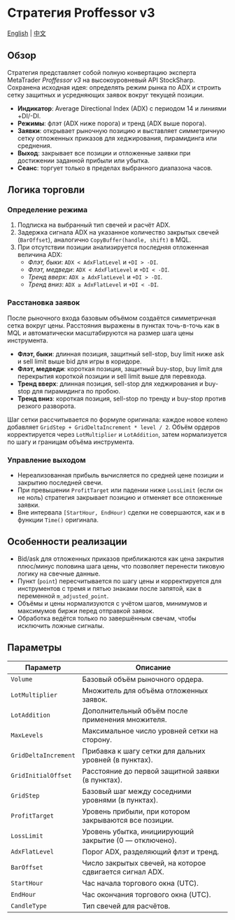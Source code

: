 # Стратегия Proffessor v3
[English](README.md) | [中文](README_cn.md)

## Обзор

Стратегия представляет собой полную конвертацию эксперта MetaTrader *Proffessor v3*
на высокоуровневый API StockSharp. Сохранена исходная идея: определять режим рынка
по ADX и строить сетку защитных и усредняющих заявок вокруг текущей позиции.

- **Индикатор**: Average Directional Index (ADX) с периодом 14 и линиями +DI/-DI.
- **Режимы**: флэт (ADX ниже порога) и тренд (ADX выше порога).
- **Заявки**: открывает рыночную позицию и выставляет симметричную сетку
  отложенных приказов для хеджирования, пирамидинга или среднения.
- **Выход**: закрывает все позиции и отложенные заявки при достижении заданной
  прибыли или убытка.
- **Сеанс**: торгует только в пределах выбранного диапазона часов.

## Логика торговли

### Определение режима
1. Подписка на выбранный тип свечей и расчёт ADX.
2. Задержка сигнала ADX на указанное количество закрытых свечей (`BarOffset`),
   аналогично `CopyBuffer(handle, shift)` в MQL.
3. При отсутствии позиции анализируется последняя отложенная величина ADX:
   - *Флэт, быки*: `ADX < AdxFlatLevel` и `+DI > -DI`.
   - *Флэт, медведи*: `ADX < AdxFlatLevel` и `+DI < -DI`.
   - *Тренд вверх*: `ADX ≥ AdxFlatLevel` и `+DI > -DI`.
   - *Тренд вниз*: `ADX ≥ AdxFlatLevel` и `+DI < -DI`.

### Расстановка заявок
После рыночного входа базовым объёмом создаётся симметричная сетка вокруг цены.
Расстояния выражены в пунктах точь-в-точь как в MQL и автоматически масштабируются
на размер шага цены инструмента.

- **Флэт, быки**: длинная позиция, защитный sell-stop, buy limit ниже ask и
  sell limit выше bid для игры в коридоре.
- **Флэт, медведи**: короткая позиция, защитный buy-stop, buy limit для
  перекрытия короткой позиции и sell limit выше для перевхода.
- **Тренд вверх**: длинная позиция, sell-stop для хеджирования и buy-stop для
  пирамидинга по пробою.
- **Тренд вниз**: короткая позиция, sell-stop по тренду и buy-stop против резкого
  разворота.

Шаг сетки рассчитывается по формуле оригинала: каждое новое колено добавляет
`GridStep + GridDeltaIncrement * level / 2`. Объём ордеров корректируется через
`LotMultiplier` и `LotAddition`, затем нормализуется по шагу и границам объёма
инструмента.

### Управление выходом
- Нереализованная прибыль вычисляется по средней цене позиции и закрытию
  последней свечи.
- При превышении `ProfitTarget` или падении ниже `LossLimit` (если он не ноль)
  стратегия закрывает позицию и отменяет все отложенные заявки.
- Вне интервала `[StartHour, EndHour)` сделки не совершаются, как и в функции
  `Time()` оригинала.

## Особенности реализации

- Bid/ask для отложенных приказов приближаются как цена закрытия плюс/минус
  половина шага цены, что позволяет перенести тиковую логику на свечные данные.
- Пункт (`point`) пересчитывается по шагу цены и корректируется для инструментов
  с тремя и пятью знаками после запятой, как в переменной `m_adjusted_point`.
- Объёмы и цены нормализуются с учётом шагов, минимумов и максимумов биржи перед
  отправкой заявок.
- Обработка ведётся только по завершённым свечам, чтобы исключить ложные сигналы.

## Параметры

| Параметр | Описание |
|----------|----------|
| `Volume` | Базовый объём рыночного ордера. |
| `LotMultiplier` | Множитель для объёма отложенных заявок. |
| `LotAddition` | Дополнительный объём после применения множителя. |
| `MaxLevels` | Максимальное число уровней сетки на сторону. |
| `GridDeltaIncrement` | Прибавка к шагу сетки для дальних уровней (в пунктах). |
| `GridInitialOffset` | Расстояние до первой защитной заявки (в пунктах). |
| `GridStep` | Базовый шаг между соседними уровнями (в пунктах). |
| `ProfitTarget` | Уровень прибыли, при котором закрываются все позиции. |
| `LossLimit` | Уровень убытка, инициирующий закрытие (0 — отключено). |
| `AdxFlatLevel` | Порог ADX, разделяющий флэт и тренд. |
| `BarOffset` | Число закрытых свечей, на которое сдвигается сигнал ADX. |
| `StartHour` | Час начала торгового окна (UTC). |
| `EndHour` | Час окончания торгового окна (UTC). |
| `CandleType` | Тип свечей для расчётов. |

